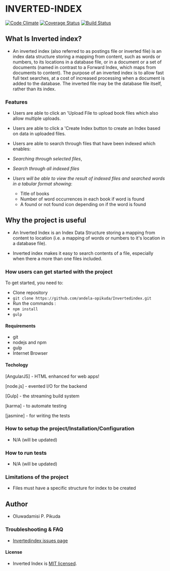 # **INVERTED-INDEX**
[![Code Climate](https://codeclimate.com/github/andela-opikuda/Invertedindex/badges/gpa.svg)](https://codeclimate.com/github/andela-opikuda/Invertedindex) 
[![Coverage Status](https://coveralls.io/repos/github/andela-opikuda/Invertedindex/badge.svg?branch=switch4)](https://coveralls.io/github/andela-opikuda/Invertedindex?branch=switch) 
[![Build Status](https://travis-ci.org/andela-opikuda/Invertedindex.svg?branch=switch)](https://travis-ci.org/andela-opikuda/Invertedindex)

## What Is Inverted index?

- An inverted index (also referred to as postings file or inverted file) is an index data structure storing a mapping from content, such as words or numbers, to its locations in a database file, or in a document or a set of documents (named in contrast to a Forward Index, which maps from documents to content). The purpose of an inverted index is to allow fast full text searches, at a cost of increased processing when a document is added to the database. The inverted file may be the database file itself, rather than its index.

### Features

- Users are able to click an 'Upload File to upload book files which also allow multiple uploads.

- Users are able to click a 'Create Index button to create an Index based on data in uploaded files.

- Users are able to search through files that have been indexed which enables:
 - *Searching through selected files*,
 - *Search through all indexed files*
 - *Users will be able to view the result of indexed files and searched words in a tabular format showing*:

      - Title of books
      - Number of word occurrences in each book if word is found
      - A found or not found icon depending on if the word is found


## Why the project is useful
- An Inverted Index is an Index Data Structure storing a mapping from content to location (i.e. a mapping of words or numbers to it's location in a database file).

- Inverted index makes it easy to search contents of a file, especially when there a more than one files included.


### How users can get started with the project
To get started, you need to:
* Clone repository
 * `git clone https://github.com/andela-opikuda/Invertedindex.git`
* Run the commands : 
 * `npm install`
 * `gulp`
 
#### Requirements
* git
* nodejs and npm
* gulp
* Internet Browser

#### Techology
[AngularJS] - HTML enhanced for web apps!

[node.js] - evented I/O for the backend

[Gulp] - the streaming build system

[karma] - to automate testing

[jasmine] - for writing the tests

### How to setup the project/Installation/Configuration
- N/A (will be updated)

### How to run tests
- N/A (will be updated)

### Limitations of the project
- Files must have a specific structure for index to be created

## Author
- Oluwadamisi P. Pikuda

### Troubleshooting & FAQ
- [Invertedindex issues page](https://github.com/andela-opikuda/Invertedindex/issues)

#### License
- Inverted Index is [MIT licensed](https://github.com/andela-opikuda/Invertedindex/blob/switch/License.md).
